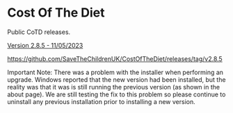 # Cost Of The Diet

Public CoTD releases.

[Version 2.8.5 - 11/05/2023](https://github.com/SaveTheChildrenUK/CostOfTheDiet/releases/download/v2.8.5/Cost-of-The-Diet-Setup-2.8.5.exe)

https://github.com/SaveTheChildrenUK/CostOfTheDiet/releases/tag/v2.8.5

Important Note: 
There was a problem with the installer when performing an upgrade. Windows reported that the new version had been installed, but the reality was that it was is still running the previous version (as shown in the about page). We are still testing the fix to this problem so please continue to uninstall any previous installation prior to installing a new version.
